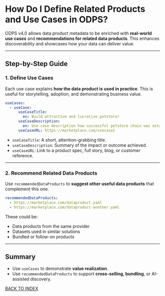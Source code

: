 # How Do I Define Related Products and Use Cases in ODPS?

ODPS v4.0 allows data product metadata to be enriched with **real-world use cases** and **recommendations for related data products**. This enhances discoverability and showcases how your data can deliver value.

---

## Step-by-Step Guide

### 1. Define Use Cases

Each use case explains **how the data product is used in practice**. This is useful for storytelling, adoption, and demonstrating business value.

```yaml
useCases:
  - useCase:
      useCaseTitle: 
        en: Build attractive and lucrative petstore!
      useCaseDescription: 
        en: Use case description how successful petstore chain was established in Abu Dhabi
      useCaseURL: https://marketplace.com/usecase1
```

- `useCaseTitle`: A short, attention-grabbing title.
- `useCaseDescription`: Summary of the impact or outcome achieved.
- `useCaseURL`: Link to a product spec, full story, blog, or customer reference.

---

### 2. Recommend Related Data Products

Use `recommendedDataProducts` to **suggest other useful data products** that complement this one.

```yaml
recommendedDataProducts:
  - https://marketplace.com/dataproduct.yaml
  - https://marketplace.com/dataproduct-another.yaml
```

These could be:
- Data products from the same provider
- Datasets used in similar solutions
- Bundled or follow-on products

---

## Summary

- Use `useCases` to demonstrate **value realization**.
- Use `recommendedDataProducts` to support **cross-selling, bundling**, or AI-assisted discovery.

[BACK TO INDEX](https://github.com/Open-Data-Product-Initiative/odps-examples/blob/main/README.md)